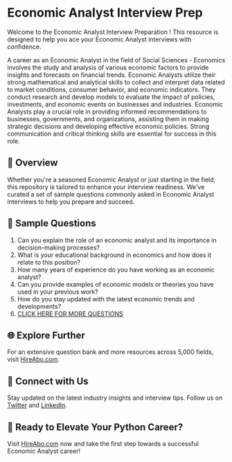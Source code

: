 # Economic Analyst Interview Prep

Welcome to the Economic Analyst Interview Preparation ! This resource is designed to help you ace your Economic Analyst interviews with confidence.

A career as an Economic Analyst in the field of Social Sciences - Economics involves the study and analysis of various economic factors to provide insights and forecasts on financial trends. Economic Analysts utilize their strong mathematical and analytical skills to collect and interpret data related to market conditions, consumer behavior, and economic indicators. They conduct research and develop models to evaluate the impact of policies, investments, and economic events on businesses and industries. Economic Analysts play a crucial role in providing informed recommendations to businesses, governments, and organizations, assisting them in making strategic decisions and developing effective economic policies. Strong communication and critical thinking skills are essential for success in this role.

## 🚀 Overview

Whether you're a seasoned Economic Analyst or just starting in the field, this repository is tailored to enhance your interview readiness. We've curated a set of sample questions commonly asked in Economic Analyst interviews to help you prepare and succeed.

## 📝 Sample Questions

1. Can you explain the role of an economic analyst and its importance in decision-making processes?
2. What is your educational background in economics and how does it relate to this position?
3. How many years of experience do you have working as an economic analyst?
4. Can you provide examples of economic models or theories you have used in your previous work?
5. How do you stay updated with the latest economic trends and developments?
6. [CLICK HERE FOR MORE QUESTIONS](https://hireabo.com/job/7_4_1/Economic%20Analyst)

## 🌐 Explore Further

For an extensive question bank and more resources across 5,000 fields, visit [HireAbo.com](https://www.hireabo.com).

## 📱 Connect with Us

Stay updated on the latest industry insights and interview tips. Follow us on [Twitter](https://twitter.com/hireabo) and [LinkedIn](https://www.linkedin.com/in/hire-abo-3609972a8/).

## 🚀 Ready to Elevate Your Python Career?

Visit [HireAbo.com](https://www.hireabo.com) now and take the first step towards a successful Economic Analyst career!